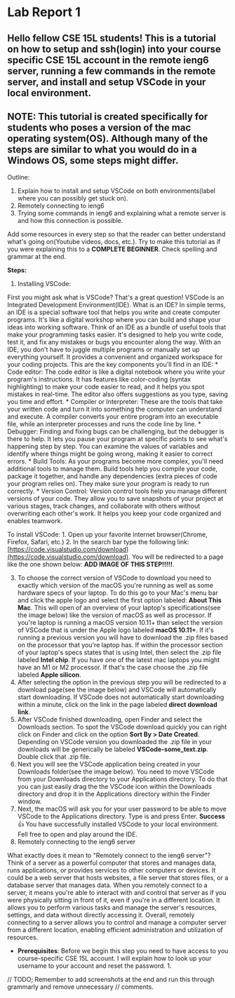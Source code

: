 # Lab Report 1

## Hello fellow CSE 15L students! This is a tutorial on how to setup and ssh(login) into your course specific CSE 15L account in the remote ieng6 server, running a few commands in the remote server, and install and setup VSCode in your local environment.
## NOTE: This tutorial is created specifically for students who poses a version of the mac operating system(OS). Although many of the steps are similar to what you would do in a Windows OS, some steps might differ.

Outline:
 1. Explain how to install and setup VSCode on both environments(label where you can possibly get stuck on).
 2. Remotely connecting to ieng6
 3. Trying some commands in ieng6 and explaining what a remote server is and how this connection is possible.

Add some resources in every step so that the reader can better understand what's going on(Youtube videos, docs, etc.). Try to make this tutorial as if you were explaining this to a **COMPLETE BEGINNER**. Check spelling and grammar at the end.

**Steps:**
1. Installing VSCode:

  First you might ask what is VSCode? That's a great question! VSCode is an Integrated Development Environment(IDE). What is an IDE? In simple terms, an IDE is a special software tool that helps you write and create computer programs. It's like a digital workshop where you can build and shape your ideas into working software. Think of an IDE as a bundle of useful tools that make your programming tasks easier. It's designed to help you write code, test it, and fix any mistakes or bugs you encounter along the way. With an IDE, you don't have to juggle multiple programs or manually set up everything yourself. It provides a convenient and organized workspace for your coding projects. This are the key components you'll find in an IDE:
	* Code editor: The code editor is like a digital notebook where you write your program's instructions. It has features like color-coding (syntax highlighting) to make your code easier to read, and it helps you spot mistakes in real-time. The editor also offers suggestions as you type, saving you time and effort.
	* Compiler or Interpreter: These are the tools that take your written code and turn it into something the computer can understand and execute. A compiler converts your entire program into an executable file, while an interpreter processes and runs the code line by line.
	* Debugger: Finding and fixing bugs can be challenging, but the debugger is there to help. It lets you pause your program at specific points to see what's happening step by step. You can examine the values of variables and identify where things might be going wrong, making it easier to correct errors.
	* Build Tools: As your programs become more complex, you'll need additional tools to manage them. Build tools help you compile your code, package it together, and handle any dependencies (extra pieces of code your program relies on). They make sure your program is ready to run correctly.
	* Version Control: Version control tools help you manage different versions of your code. They allow you to save snapshots of your project at various stages, track changes, and collaborate with others without overwriting each other's work. It helps you keep your code organized and enables teamwork.

  To install VSCode:
	1. Open up your favorite internet browser(Chrome, Firefox, Safari, etc.)
	2. In the search bar type the following link: [https://code.visualstudio.com/download](https://code.visualstudio.com/download). You will be redirected to a page like the one shown below: **ADD IMAGE OF THIS STEP!!!!!**.

  3. To choose the correct version of VSCode to download you need to exactly which version of the macOS you're running as well as some hardware specs of your laptop. To do this go to your Mac's menu bar and click the apple logo and select the first option labeled: **About This Mac**. This will open of an overview of your laptop's specifications(see the image below) like the version of macOS as well as processor. If you're laptop is running a macOS version 10.11+ than select the version of VSCode that is under the Apple logo labeled **macOS 10.11+**. If it's running a previous version you will have to download the .zip files based on the processor that you're laptop has. If within the processor section of your laptop's specs states that is using Intel, then select the .zip file labeled **Intel chip**. If you have one of the latest mac laptops you might have an M1 or M2 processor. If that's the case choose the .zip file labeled **Apple silicon**.
  4. After selecting the option in the previous step you will be redirected to a download page(see the image below) and VSCode will automatically start downloading. If VSCode does not automatically start downloading within a minute, click on the link in the page labeled **direct download link**.
  5. After VSCode finished downloading, open Finder and select the Downloads section. To spot the VSCode download quickly you can right click on Finder and click on the option **Sort By > Date Created**. Depending on VSCode version you downloaded the .zip file in your downloads will be generically be labeled **VSCode-some_text.zip**. Double click that .zip file.
  6. Next you will see the VSCode application being created in your Downloads folder(see the image below). You need to move VSCode from your Downloads directory to your Applications directory. To do that you can just easily drag the the VSCode icon within the Downloads directory and drop it in the Applications directory within the Finder window.
  7. Next, the macOS will ask you for your user password to be able to move VSCode to the Applications directory. Type is and press Enter.
  **Success** :thumbsup: You have successfully installed VSCode to your local environment. Fell free to open and play around the IDE.
2. Remotely connecting to the ieng6 server

  What exactly does it mean to "Remotely connect to the ieng6 server"? Think of a server as a powerful computer that stores and manages data, runs applications, or provides services to other computers or devices. It could be a web server that hosts websites, a file server that stores files, or a database server that manages data. When you remotely connect to a server, it means you're able to interact with and control that server as if you were physically sitting in front of it, even if you're in a different location. It allows you to perform various tasks and manage the server's resources, settings, and data without directly accessing it. Overall, remotely connecting to a server allows you to control and manage a computer server from a different location, enabling efficient administration and utilization of resources.
  * **Prerequisites**: Before we begin this step you need to have access to you course-specific CSE 15L account. I will explain how to look up your username to your account and reset the password.
    1.  

// TODO; Remember to add screenshots at the end and run this through grammarly and remove unnecessary
//       comments.
